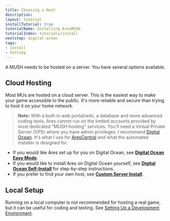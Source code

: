 ```yaml
---
title: Choosing a Host
description:
layout: tutorial
installTutorial: true
tutorialName: Installing AresMUSH
tutorialIndex: tutorials/install
nextstep: digital-ocean
tags: 
- install
- hosting
---
```


A MUSH needs to be hosted on a server.  You have several options available.

## Cloud Hosting

Most MUs are hosted on a cloud server.  This is the easiest way to make your game accessible to the public.  It's more reliable and secure than trying to host it on your home network.  

> <i class="fa fa-exclamation-triangle"></i> **Note:** With a built-in web portal/wiki, a database and more advanced coding tools, Ares cannot run on the limited accounts provided by most dedicated "MUSH hosting" services.  You'll need a Virtual Private Server (VPS) where you have admin privileges.  I recommend [Digital Ocean](http://www.digitalocean.com/?refcode=5c07173bc1f2).  It's what I use for [AresCentral](/arescentral.html) and what the automated installer is designed for.

* If you would like Ares set up for you on Digital Ocean, see **[Digital Ocean Easy Mode](/tutorials/install/easy-mode.html)**.
* If you would like to install Ares on Digital Ocean yourself, see **[Digital Ocean Self-Install](/tutorials/install/digital-ocean.html)** for step-by-step instructions.
* If you prefer to find your own host, see **[Custom Server Install](/tutorials/install/custom-server.html)**.

## Local Setup

Running on a local computer is not recommended for hosting a real game, but it can be useful for coding and testing.  See [Setting Up a Development Environment](/tutorials/code/dev-tools.html).